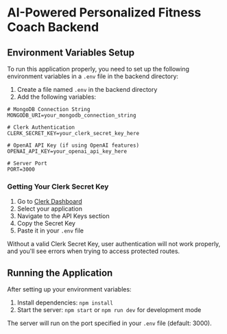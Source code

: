 # AI-Powered Personalized Fitness Coach Backend

## Environment Variables Setup

To run this application properly, you need to set up the following environment variables in a `.env` file in the backend directory:

1. Create a file named `.env` in the backend directory
2. Add the following variables:

```
# MongoDB Connection String
MONGODB_URI=your_mongodb_connection_string

# Clerk Authentication
CLERK_SECRET_KEY=your_clerk_secret_key_here

# OpenAI API Key (if using OpenAI features)
OPENAI_API_KEY=your_openai_api_key_here

# Server Port
PORT=3000
```

### Getting Your Clerk Secret Key

1. Go to [Clerk Dashboard](https://dashboard.clerk.com)
2. Select your application
3. Navigate to the API Keys section
4. Copy the Secret Key
5. Paste it in your `.env` file

Without a valid Clerk Secret Key, user authentication will not work properly, and you'll see errors when trying to access protected routes.

## Running the Application

After setting up your environment variables:

1. Install dependencies: `npm install`
2. Start the server: `npm start` or `npm run dev` for development mode

The server will run on the port specified in your `.env` file (default: 3000).
